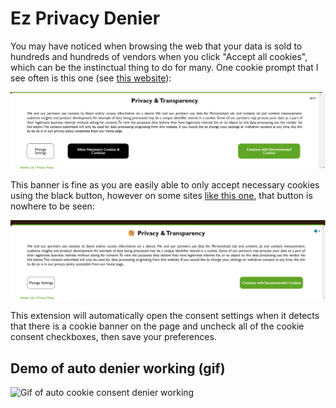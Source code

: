 # Ez Privacy Denier

You may have noticed when browsing the web that your data is sold to hundreds and hundreds of vendors when you click "Accept all cookies", which can be the instinctual thing to do for many. One cookie prompt that I see often is this one (see [this website](https://www.ezoic.com/)): 

![Ez Cookie Banner 1 with accept necessary cookies button](chrome_rWRd9FYO07.png)

This banner is fine as you are easily able to only accept necessary cookies using the black button, however on some sites [like this one](https://www.appsloveworld.com/csharp/100/236/xslloadexception-resolving-of-external-uris-was-prohibited), that button is nowhere to be seen:

![Ez Cookie Banner 2 without accept necessary cookies button](chrome_nsixWULImm.png)

This extension will automatically open the consent settings when it detects that there is a cookie banner on the page and uncheck all of the cookie consent checkboxes, then save your preferences.

## Demo of auto denier working (gif)
![Gif of auto cookie consent denier working](https://i.imgur.com/gHRs298.gif)


